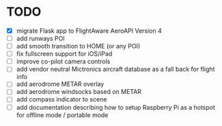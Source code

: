 # TODO

- [X] migrate Flask app to FlightAware AeroAPI Version 4
- [ ] add runways POI
- [ ] add smooth transition to HOME (or any POI)
- [ ] fix fullscreen support for iOS/iPad
- [ ] improve co-pilot camera controls
- [ ] add vendor neutral Mictronics aircraft database as a fall back for flight info
- [ ] add aerodrome METAR overlay
- [ ] add aerodrome windsocks based on METAR
- [ ] add compass indicator to scene
- [ ] add documentation describing how to setup Raspberry Pi as a hotspot for offline mode / portable mode
